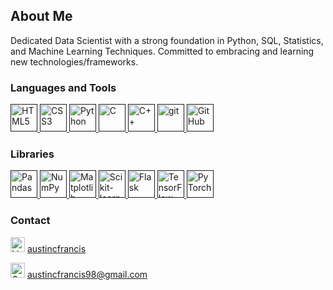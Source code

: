 ## About Me
Dedicated Data Scientist with a strong foundation in Python, SQL, Statistics, and Machine Learning Techniques. Committed to embracing and learning new technologies/frameworks.  
  
### Languages and Tools

<a href="">
<img src="https://www.w3.org/html/logo/badge/html5-badge-h-solo.png" width="43" height="44" alt="HTML5" title="HTML5">
</a>

<a href="">
<img src="https://upload.wikimedia.org/wikipedia/commons/6/62/CSS3_logo.svg" width="43" height="44" alt="CSS3" title="CSS3">
</a>

<a href="">
<img src="https://upload.wikimedia.org/wikipedia/commons/c/c3/Python-logo-notext.svg" width="43" height="44" alt="Python" title="Python">
</a>

<a href="">
<img src="https://upload.wikimedia.org/wikipedia/commons/1/18/C_Programming_Language.svg" width="43" height="44" alt="C" title="C">
</a>

<a href="">
<img src="https://upload.wikimedia.org/wikipedia/commons/thumb/1/18/ISO_C%2B%2B_Logo.svg/800px-ISO_C%2B%2B_Logo.svg.png" width="43" height="44" alt="C++" title="C++">
</a>

<a href="">
<img src="https://git-scm.com/images/logos/downloads/Git-Icon-1788C.png" width="43" height="44" alt="git" title="git">
</a>

<a href="">
<img src="https://upload.wikimedia.org/wikipedia/commons/9/91/Octicons-mark-github.svg" width="43" height="44" alt="GitHub" title="GitHub">
</a>

### Libraries

<a href="">
<img src="https://pandas.pydata.org/static/img/pandas_mark.svg" width="43" height="44" alt="Pandas" title="Pandas">
</a>

<a href="">
<img src="https://numpy.org/images/logo.svg" width="43" height="44" alt="NumPy" title="NumPy">
</a>

<a href="">
<img src="https://upload.wikimedia.org/wikipedia/commons/0/01/Created_with_Matplotlib-logo.svg" width="43" height="44" alt="Matplotlib" title="Matplotlib">
</a>

<a href="">
<img src="https://upload.wikimedia.org/wikipedia/commons/0/05/Scikit_learn_logo_small.svg" width="43" height="44" alt="Scikit-learn" title="Scikit-learn">
</a>

<a href="">
<img src="https://www.seekpng.com/png/full/875-8753366_flask-framework-logo-svg.png" width="43" height="44" alt="Flask" title="Flask">
</a>

<a href="">
<img src="https://upload.wikimedia.org/wikipedia/commons/2/2d/Tensorflow_logo.svg" width="43" height="44" alt="TensorFlow" title="TensorFlow">
</a>

<a href="">
<img src="https://upload.wikimedia.org/wikipedia/commons/1/10/PyTorch_logo_icon.svg" width="43" height="44" alt="PyTorch" title="PyTorch">
</a>

### Contact

<img src="https://upload.wikimedia.org/wikipedia/commons/c/ca/LinkedIn_logo_initials.png" width="23" height="24" alt="LinkedIn" title="LinkedIn"> [austincfrancis](https://www.linkedin.com/in/austincfrancis/)

<img src="https://upload.wikimedia.org/wikipedia/commons/7/7e/Gmail_icon_%282020%29.svg" width="23" height="24" alt="Gmail" title="Gmail"> austincfrancis98@gmail.com
